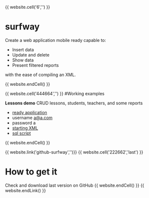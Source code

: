 {{ website.cell('6','') }}
# surfway
Create a web application mobile ready capable to:

- Insert data
- Update and delete
- Show data
- Present filtered reports

with the ease of compiling an XML.

{{ website.endCell() }}

{{ website.cell('444664','') }}
#Working examples

**Lessons demo** CRUD lessons, students, teachers, and some reports

- [ready application](http://www.develost.com/apps/201505-_server-bin-master/examples/lessons/)
- username a@a.com
- password a
- [starting XML](https://github.com/develost/surfway/blob/master/examples/lessons.xml)
- [sql script](https://github.com/develost/surfway/blob/master/examples/lessons.sql)

{{ website.endCell() }}


{{ website.link('github-surfway','')}}
{{ website.cell('222662','last') }}
# How to get it
Check and download last version on GitHub
{{ website.endCell() }}
{{ website.endLink() }}
